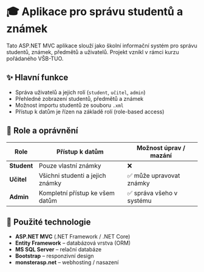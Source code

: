 # 🎓 Aplikace pro správu studentů a známek

Tato ASP.NET MVC aplikace slouží jako školní informační systém pro správu studentů, známek, předmětů a uživatelů. Projekt vznikl v rámci kurzu pořádaného VŠB-TUO.

## ✨ Hlavní funkce

- Správa uživatelů a jejich rolí (`student`, `učitel`, `admin`)
- Přehledné zobrazení studentů, předmětů a známek
- Možnost importu studentů ze souboru `.xml`
- Přístup k datům je řízen na základě rolí (role-based access)

## 👤 Role a oprávnění

| Role       | Přístup k datům               | Možnost úprav / mazání      |
|------------|-------------------------------|------------------------------|
| **Student** | Pouze vlastní známky           | ❌                           |
| **Učitel**  | Všichni studenti a jejich známky | ✅ může upravovat známky     |
| **Admin**   | Kompletní přístup ke všem datům | ✅ správa všeho v systému     |

## 🧰 Použité technologie

- **ASP.NET MVC** (.NET Framework / .NET Core)
- **Entity Framework** – databázová vrstva (ORM)
- **MS SQL Server** – relační databáze
- **Bootstrap** – responzivní design
- **monsterasp.net** – webhosting / nasazení
